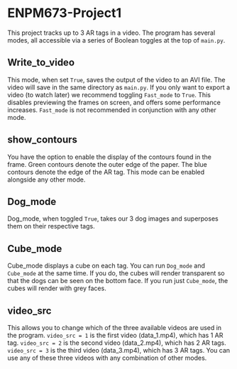 # ENPM673-Project1

This project tracks up to 3 AR tags in a video. The program has several modes, all accessible via a series of Boolean toggles at the top of `main.py`.

## Write_to_video
This mode, when set `True`, saves the output of the video to an AVI file. The video will save in the same directory as `main.py`. If you only want to export a video (to watch later) we recommend toggling `Fast_mode` to `True`. This disables previewing the frames on screen, and offers some performance increases. `Fast_mode` is not recommended in conjunction with any other mode.

## show_contours
You have the option to enable the display of the contours found in the frame. Green contours denote the outer edge of the paper. The blue contours denote the edge of the AR tag. This mode can be enabled alongside any other mode. 

## Dog_mode
Dog_mode, when toggled `True`, takes our 3 dog images and superposes them on their respective tags. 

## Cube_mode
Cube_mode displays a cube on each tag. You can run `Dog_mode` and `Cube_mode` at the same time. If you do, the cubes will render transparent so that the dogs can be seen on the bottom face. If you run just `Cube_mode`, the cubes will render with grey faces. 

## video_src
This allows you to change which of the three available videos are used in the program. 
`video_src = 1` is the first video (data_1.mp4), which has 1 AR tag. 
`video_src = 2` is the second video (data_2.mp4), which has 2 AR tags. 
`video_src = 3` is the third video (data_3.mp4), which has 3 AR tags.
You can use any of these three videos with any combination of other modes. 